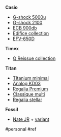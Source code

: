 **Casio**

- [G-shock 5000u](https://www.amazon.in/G-Shock-GW-5000U-1JF-Resistant-GW-5000-Shipped/dp/B098DGF6CM)
- [G-shock 2100](https://www.casio.com/in/watches/gshock/products/analog-digital/ga-2100/)
- [ECB 900db](https://www.flipkart.com/casio-ecb-900db-1bdr-analog-digital-watch-men/p/itmf827d0285938e?pid=WATFJWXYZPX75H4A&lid=LSTWATFJWXYZPX75H4ATLEVNS&marketplace=FLIPKART&q=watches+for+men&store=r18%2Ff13&srno=s_2_51&otracker=search&otracker1=search&fm=Search&iid=f55a9be8-6769-4aaf-a5f6-04c03f2190a2.WATFJWXYZPX75H4A.SEARCH&ppt=sp&ppn=sp&ssid=1cqvsqkvoq5o9xxc1720101873082&qH=959e134ef548e173)
- [Edifice collection](https://www.casio.com/in/watches/edifice/)
- [EFV-650D](https://www.flipkart.com/casio-efv-650d-3avudf-edifice-analog-watch-men/p/itm77b594d297ff2?pid=WATGWH8RGAANHNMY&lid=LSTWATGWH8RGAANHNMYFBRKIL&marketplace=FLIPKART&q=men+wrist+watches&store=r18%2Ff13&srno=s_1_20&otracker=AS_Query_HistoryAutoSuggest_4_0&otracker1=AS_Query_HistoryAutoSuggest_4_0&fm=Search&iid=fe26cbe6-242d-4133-ad96-56d743607249.WATGWH8RGAANHNMY.SEARCH&ppt=sp&ppn=sp&ssid=cezjia24y24vhatc1720104999488&qH=21074c52d6bfdb0b)

**Timex**

- [Q Reissue collection](https://shop.timexindia.com/collections/men-q-timex-reissue?uff_j7igan_tags=Men)

**Titan**

- [TItanium minimal](https://www.flipkart.com/titan-titanium-analog-watch-men/p/itm3e1e216ef3bdb?pid=WATGVJM8GTHNAGG6&lid=LSTWATGVJM8GTHNAGG6XRZNEB&marketplace=FLIPKART&q=watches+for+men&store=r18%2Ff13&srno=s_1_34&otracker=search&otracker1=search&fm=Search&iid=254f1001-5616-42bb-84e7-6e4550f43121.WATGVJM8GTHNAGG6.SEARCH&ppt=sp&ppn=sp&ssid=1cqvsqkvoq5o9xxc1720101873082&qH=959e134ef548e173)
- [Analog KD03](https://www.flipkart.com/titan-90090kd03-dm762-titan-quartet-analog-watch-men/p/itm4e8649cece5d6?pid=WATGN8A6G2CHGKME&lid=LSTWATGN8A6G2CHGKMERGRNDK&marketplace=FLIPKART&q=watches+for+men&store=r18%2Ff13&srno=s_2_61&otracker=search&otracker1=search&fm=Search&iid=f55a9be8-6769-4aaf-a5f6-04c03f2190a2.WATGN8A6G2CHGKME.SEARCH&ppt=sp&ppn=sp&ssid=1cqvsqkvoq5o9xxc1720101873082&qH=959e134ef548e173)
- [Regalia Premium](https://www.flipkart.com/titan-regalia-premium-analog-watch-men/p/itm4aa7b291255fd?pid=WATGMQNNBRK9GG76&lid=LSTWATGMQNNBRK9GG768MHHUD&marketplace=FLIPKART&q=watches+for+men&store=r18%2Ff13&srno=s_3_100&otracker=search&otracker1=search&fm=Search&iid=7ed82dd1-9686-430b-9a00-8d16fcbd5214.WATGMQNNBRK9GG76.SEARCH&ppt=sp&ppn=sp&ssid=1cqvsqkvoq5o9xxc1720101873082&qH=959e134ef548e173)
- [Classique multi](https://www.flipkart.com/titan-classique-slim-multifuction-analog-watch-men/p/itm154ff66735509?pid=WATGZ6SZYYXKWQN2&lid=LSTWATGZ6SZYYXKWQN2ONWJDR&marketplace=FLIPKART&q=watches+for+men&store=r18%2Ff13&srno=s_3_102&otracker=search&otracker1=search&fm=Search&iid=7ed82dd1-9686-430b-9a00-8d16fcbd5214.WATGZ6SZYYXKWQN2.SEARCH&ppt=sp&ppn=sp&ssid=1cqvsqkvoq5o9xxc1720101873082&qH=959e134ef548e173)
- [Regalia stellar](https://www.flipkart.com/titan-regallia-stellar-quartz-multifunction-analog-watch-men/p/itmdeb1b2b56f315?pid=WATGUC4G2Q3CCY2Y&lid=LSTWATGUC4G2Q3CCY2YBC9AEP&marketplace=FLIPKART&q=watches+for+men&store=r18%2Ff13&srno=s_3_101&otracker=search&otracker1=search&fm=Search&iid=7ed82dd1-9686-430b-9a00-8d16fcbd5214.WATGUC4G2Q3CCY2Y.SEARCH&ppt=sp&ppn=sp&ssid=1cqvsqkvoq5o9xxc1720101873082&qH=959e134ef548e173)
   
**Fossil**

- [Nate JR](https://www.amazon.in/Fossil-Nate-Chronograph-Black-Watch-JR1401/dp/B008AXYWHQ/ref=sr_1_301?crid=3LOS8XY43ODUF&dib=eyJ2IjoiMSJ9.g49mr9GGcvD1jjunoowQgZs1q5tLKu9BMpw5F223aMnpdoG72vU7Z-U4haEO1uQDAvxNYuiR9FLz_ik_YA6K_xAraSfiayc7UF-NHfn6hVMW-jYK4nnbaJdve1ar8fgzuYJzomZqL4vuQAka0lxicfxgCZkHkv_jgaLdicl8-RLyb1MyWn_tSj0nebzKiXikBHyiU4X4PcY6ZDnOwQOtTr6oMgGLZi2Q-B5WbEW_MUha3J-U3xNGSE_VKTrR3GeEQM0FqG6izV-IKvukc6JtoZVKxbF02NRkYB-aBWesSRs.rdKodDM0O6K8YCm8JZJC7yUEw3aAz4XgifpYlJUd7Gs&dib_tag=se&keywords=watches+for+men&qid=1721477948&refinements=p_123%3A179010%7C230208%7C230542%7C235696%7C258694&rnid=91049095031&s=watches&sprefix=watches%2Caps%2C773&sr=1-301) + [variant](https://www.amazon.in/Fossil-Nate-Chronograph-Grey-Watch-JR1437/dp/B009LSKPYI/ref=sr_1_341?crid=3LOS8XY43ODUF&dib=eyJ2IjoiMSJ9.t9s9iZ79cvFtvwrivSdt0jn8DUJXPfZ0hDXNAxfujJIKr31uN3_jJuW0-1nXe0nB9nlbtM5HpvyeQMRe6Ma1UV41jfIhoaO7eNY07fwmyF9GITi1xXwK0smFIuTy-Xe6nBC7CFp_o4CgGZKwVMkAw2n7ieatRoJqYmv7kxvpN2sAmdBo1sy_75KT549wPYIwNcIFdK77EcT-Vy2HJCxMlldCaR7Tr5f7P1T4M5f296ETS0rb79kpa5UmXwaAVbJKeQtqrKZfbr6ISfytKjf2c0R83Be5fqVeOGG6vkh7VY0.SPQulBWaIyXPaFes6WAc19C3bJgj-Iu0-f0RDXzisbI&dib_tag=se&keywords=watches+for+men&qid=1721478004&refinements=p_123%3A179010%7C230208%7C230542%7C235696%7C258694&rnid=91049095031&s=watches&sprefix=watches%2Caps%2C773&sr=1-341)

#personal
#ref
